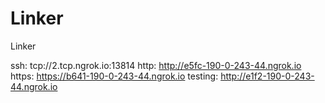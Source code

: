 # Linker
Linker

ssh: tcp://2.tcp.ngrok.io:13814 
http: http://e5fc-190-0-243-44.ngrok.io 
https: https://b641-190-0-243-44.ngrok.io 
testing: http://e1f2-190-0-243-44.ngrok.io 